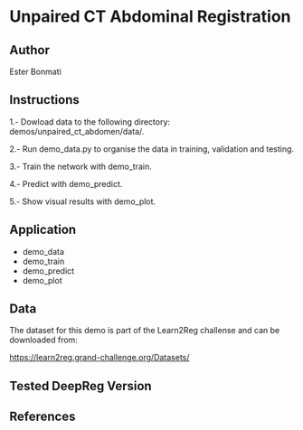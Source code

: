 # Unpaired CT Abdominal Registration

## Author

Ester Bonmati

## Instructions

1.- Dowload data to the following directory: demos/unpaired_ct_abdomen/data/.

2.- Run demo_data.py to organise the data in training, validation and testing.

3.- Train the network with demo_train.

4.- Predict with demo_predict.

5.- Show visual results with demo_plot.

## Application

- demo_data
- demo_train
- demo_predict
- demo_plot

## Data

The dataset for this demo is part of the Learn2Reg challense and can be downloaded from:

https://learn2reg.grand-challenge.org/Datasets/


## Tested DeepReg Version



## References

